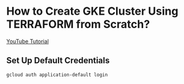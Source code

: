 # How to Create GKE Cluster Using TERRAFORM from Scratch?

[YouTube Tutorial](https://youtu.be/)

## Set Up Default Credentials
```bash
gcloud auth application-default login
```
